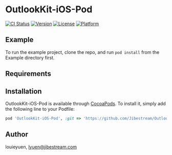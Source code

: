 # OutlookKit-iOS-Pod

[![CI Status](http://img.shields.io/travis/louieyune/MicrosoftExchangeKit-iOS-Pod.svg?style=flat)](https://travis-ci.org/louieyune/OutlookKit-iOS-Pod)
[![Version](https://img.shields.io/cocoapods/v/MicrosoftExchangeKit-iOS-Pod.svg?style=flat)](http://cocoapods.org/pods/OutlookKit-iOS-Pod)
[![License](https://img.shields.io/cocoapods/l/MicrosoftExchangeKit-iOS-Pod.svg?style=flat)](http://cocoapods.org/pods/OutlookKit-iOS-Pod)
[![Platform](https://img.shields.io/cocoapods/p/MicrosoftExchangeKit-iOS-Pod.svg?style=flat)](http://cocoapods.org/pods/OutlookKit-iOS-Pod)

## Example

To run the example project, clone the repo, and run `pod install` from the Example directory first.

## Requirements

## Installation

OutlookKit-iOS-Pod is available through [CocoaPods](http://cocoapods.org). To install
it, simply add the following line to your Podfile:

```ruby
pod 'OutlookKit-iOS-Pod', :git => 'https://github.com/Jibestream/OutlookKit-iOS-Pod.git'
```

## Author

louieyuen, lyuen@jibestream.com
